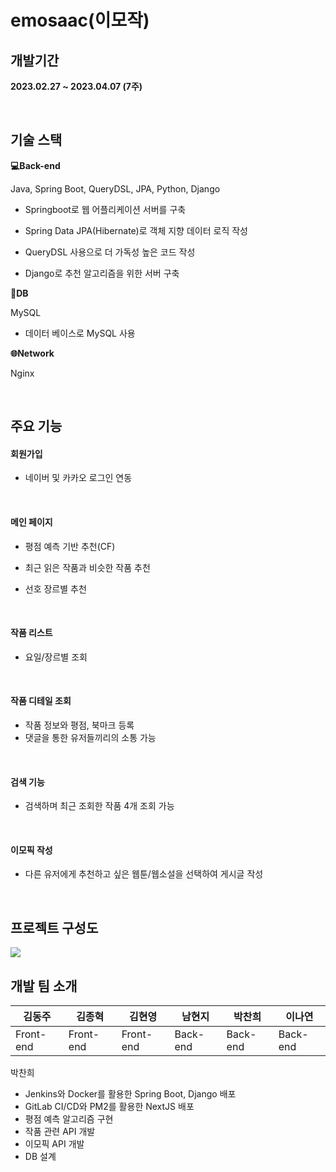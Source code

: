 # emosaac(이모작)

## 개발기간

**2023.02.27 ~ 2023.04.07 (7주)**

<br>

## 기술 스택

**💻Back-end**

Java, Spring Boot, QueryDSL, JPA, Python, Django

-   Springboot로 웹 어플리케이션 서버를 구축
-   Spring Data JPA(Hibernate)로 객체 지향 데이터 로직 작성
-   QueryDSL 사용으로 더 가독성 높은 코드 작성

-   Django로 추천 알고리즘을 위한 서버 구축

**💾DB**

MySQL

-   데이터 베이스로 MySQL 사용

**🌐Network**

Nginx

<br>

## 주요 기능

#### 회원가입

-   네이버 및 카카오 로그인 연동

<!-- <img src=https://user-images.githubusercontent.com/108286046/219239768-5d28c9d2-1dfe-4861-a8e4-5870f15e4046.gif></img> -->

<br>

#### 메인 페이지

-   평점 예측 기반 추천(CF)

-   최근 읽은 작품과 비슷한 작품 추천

-   선호 장르별 추천

<br>

#### 작품 리스트

-   요일/장르별 조회

<br>

#### 작품 디테일 조회

-   작품 정보와 평점, 북마크 등록
-   댓글을 통한 유저들끼리의 소통 가능

<br>

#### 검색 기능

-   검색하며 최근 조회한 작품 4개 조회 가능

<br>

#### 이모픽 작성

-   다른 유저에게 추천하고 싶은 웹툰/웹소설을 선택하여 게시글 작성

<br>

## 프로젝트 구성도

<img src=https://user-images.githubusercontent.com/108286046/230778461-9c427969-2946-49b8-9938-6c48176b92c1.png></ing>

## 개발 팀 소개

| 김동주    | 김종혁    | 김현영    | 남현지   | 박찬희   | 이나연   |
| --------- | --------- | --------- | -------- | -------- | -------- |
| Front-end | Front-end | Front-end | Back-end | Back-end | Back-end |

박찬희

-   Jenkins와 Docker를 활용한 Spring Boot, Django 배포
-   GitLab CI/CD와 PM2를 활용한 NextJS 배포
-   평점 예측 알고리즘 구현
-   작품 관련 API 개발
-   이모픽 API 개발
-   DB 설계
